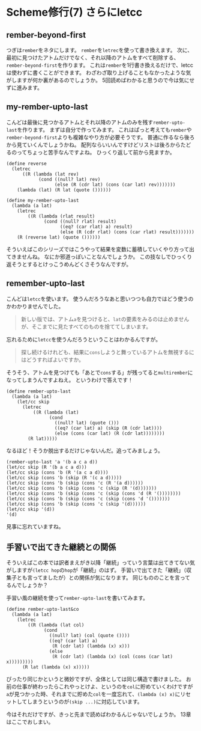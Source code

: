 # Scheme修行(7) さらにletcc

## rember-beyond-first

つぎは`rember`をネタにします。
`rember`を`letrec`を使って書き換えます。
次に、最初に見つけたアトムだけでなく、それ以降のアトムをすべて削除する、`rember-beyond-first`を作ります。
これは`rember`を1行書き換えるだけで、letccは使わずに書くことができます。
わざわざ取り上げることもなかったような気がしますが何か裏があるのでしょうか。
5回読めばわかると思うので今は気にせずに進みます。

## my-rember-upto-last

こんどは最後に見つかるアトムとそれ以降のアトムのみを残す`rember-upto-last`を作ります。
まずは自分で作ってみます。
これはぱっと考えても`rember`や`rember-beyond-first`よりも複雑なやり方が必要そうです。
普通に作るなら後ろから見ていくんでしょうかね。
配列ならいいんですけどリストは後ろからたどるのってちょっと苦手なんですよね。
ひっくり返して前から見ますか。

```
(define reverse
  (letrec
      ((R (lambda (lat rev)
            (cond ((null? lat) rev)
                  (else (R (cdr lat) (cons (car lat) rev)))))))
    (lambda (lat) (R lat (quote ())))))

(define my-rember-upto-last
  (lambda (a lat)
    (letrec
        ((R (lambda (rlat result)
              (cond ((null? rlat) result)
                    ((eq? (car rlat) a) result)
                    (else (R (cdr rlat) (cons (car rlat) result)))))))
    (R (reverse lat) (quote ())))))
```

そういえばこのシリーズではこうやって結果を変数に蓄積していくやり方って出てきませんね。
なにか邪道っぽいことなんでしょうか。
この技なしでひっくり返そうとするとけっこうめんどくさそうなんですが。

## remember-upto-last

こんどは`letcc`を使います。
使うんだろうなあと思いつつも自力ではどう使うのかわかりませんでした。

> 新しい版では、アトム`a`を見つけると、`lat`の要素をみるのは止めませんが、そこまでに見たすべてのものを捨ててしまいます。

忘れるために`letcc`を使うんだろうということはわかるんですが。

> 探し続けるけれども、結果に`cons`しようと舞っているアトムを無視するにはどうすればよいですか。

そうそう、アトムを見つけても「あとで`cons`する」が残ってると`multirember`になってしまうんですよねえ。
というわけで答えです！

```
(define rember-upto-last
  (lambda (a lat)
    (let/cc skip
      (letrec
          ((R (lambda (lat)
                (cond
                  ((null? lat) (quote ()))
                  ((eq? (car lat) a) (skip (R (cdr lat))))
                  (else (cons (car lat) (R (cdr lat))))))))
        (R lat)))))
```

なるほど！そうか脱出するだけじゃないんだ。追ってみましょう。

```
(rember-upto-last 'a '(b a c a d))
(let/cc skip (R '(b a c a d)))
(let/cc skip (cons 'b (R '(a c a d))))
(let/cc skip (cons 'b (skip (R '(c a d)))))
(let/cc skip (cons 'b (skip (cons 'c (R '(a d))))))
(let/cc skip (cons 'b (skip (cons 'c (skip (R '(d)))))))
(let/cc skip (cons 'b (skip (cons 'c (skip (cons 'd (R '())))))))
(let/cc skip (cons 'b (skip (cons 'c (skip (cons 'd '()))))))
(let/cc skip (cons 'b (skip (cons 'c (skip '(d))))))
(let/cc skip '(d))
'(d)
```

見事に忘れていますね。

## 手習いで出てきた継続との関係

そういえばこの本では訳者まえがき以降「継続」っていう言葉は出てきてない気がしますが`(letcc hop`の`hop`が「継続」のはず。
手習いで出てきた「継続」（収集子とも言ってましたが）との関係が気になります。
同じもののことを言ってるんでしょうか？

手習い風の継続を使って`rember-upto-last`を書いてみます。

```
(define rember-upto-last&co
  (lambda (a lat)
    (letrec
        ((R (lambda (lat col)
              (cond
                ((null? lat) (col (quote ())))
                ((eq? (car lat) a)
                 (R (cdr lat) (lambda (x) x)))
                (else
                 (R (cdr lat) (lambda (x) (col (cons (car lat) x)))))))))
      (R lat (lambda (x) x)))))
```

ぴったり同じかというと微妙ですが、全体としては同じ構造で書けました。
お前の仕事が終わったらこれやっとけよ、というのを`col`に貯めていくわけですが
`a`が見つかった時、それまでに貯めた`col`を一度忘れて、`(lambda (x) x)`にリセットしてしまうというのが`(skip ...)`に対応しています。

今はそれだけですが、きっと先まで読めばわかるんじゃないでしょうか。
13章はここでおしまい。